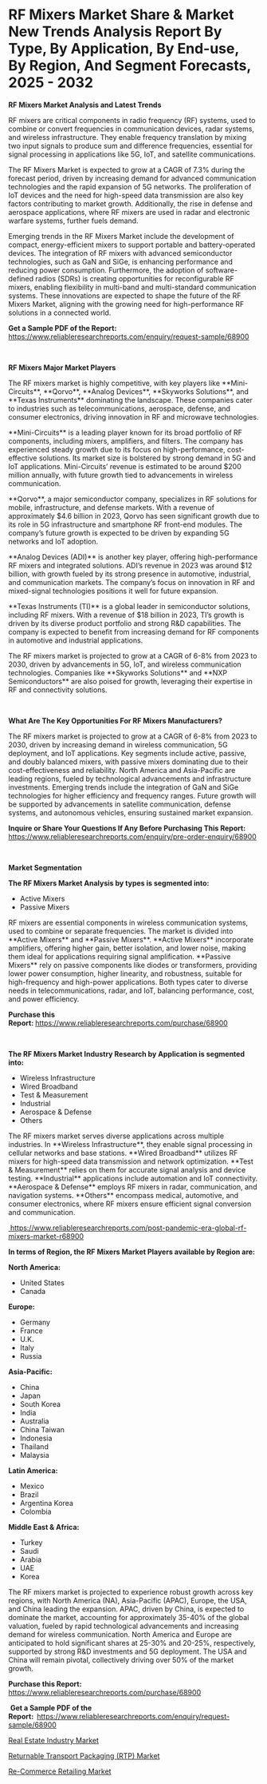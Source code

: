 <p><h1>RF Mixers Market Share & Market New Trends Analysis Report By Type, By Application, By End-use, By Region, And Segment Forecasts, 2025 - 2032</h1></p><p><strong>RF Mixers Market Analysis and Latest Trends</strong></p>
<p><p>RF mixers are critical components in radio frequency (RF) systems, used to combine or convert frequencies in communication devices, radar systems, and wireless infrastructure. They enable frequency translation by mixing two input signals to produce sum and difference frequencies, essential for signal processing in applications like 5G, IoT, and satellite communications.</p><p>The RF Mixers Market is expected to grow at a CAGR of 7.3% during the forecast period, driven by increasing demand for advanced communication technologies and the rapid expansion of 5G networks. The proliferation of IoT devices and the need for high-speed data transmission are also key factors contributing to market growth. Additionally, the rise in defense and aerospace applications, where RF mixers are used in radar and electronic warfare systems, further fuels demand.</p><p>Emerging trends in the RF Mixers Market include the development of compact, energy-efficient mixers to support portable and battery-operated devices. The integration of RF mixers with advanced semiconductor technologies, such as GaN and SiGe, is enhancing performance and reducing power consumption. Furthermore, the adoption of software-defined radios (SDRs) is creating opportunities for reconfigurable RF mixers, enabling flexibility in multi-band and multi-standard communication systems. These innovations are expected to shape the future of the RF Mixers Market, aligning with the growing need for high-performance RF solutions in a connected world.</p></p>
<p><strong>Get a Sample PDF of the Report:&nbsp;</strong> <a href="https://www.reliableresearchreports.com/enquiry/request-sample/68900?utm_campaign=48&utm_medium=2&utm_source=Github&utm_content=ia&utm_term=21012025&utm_id=rf-mixers">https://www.reliableresearchreports.com/enquiry/request-sample/68900</a></p>
<p>&nbsp;</p>
<p><strong>RF Mixers Major Market Players</strong></p>
<p><p>The RF mixers market is highly competitive, with key players like **Mini-Circuits**, **Qorvo**, **Analog Devices**, **Skyworks Solutions**, and **Texas Instruments** dominating the landscape. These companies cater to industries such as telecommunications, aerospace, defense, and consumer electronics, driving innovation in RF and microwave technologies.</p><p>**Mini-Circuits** is a leading player known for its broad portfolio of RF components, including mixers, amplifiers, and filters. The company has experienced steady growth due to its focus on high-performance, cost-effective solutions. Its market size is bolstered by strong demand in 5G and IoT applications. Mini-Circuits’ revenue is estimated to be around $200 million annually, with future growth tied to advancements in wireless communication.</p><p>**Qorvo**, a major semiconductor company, specializes in RF solutions for mobile, infrastructure, and defense markets. With a revenue of approximately $4.6 billion in 2023, Qorvo has seen significant growth due to its role in 5G infrastructure and smartphone RF front-end modules. The company’s future growth is expected to be driven by expanding 5G networks and IoT adoption.</p><p>**Analog Devices (ADI)** is another key player, offering high-performance RF mixers and integrated solutions. ADI’s revenue in 2023 was around $12 billion, with growth fueled by its strong presence in automotive, industrial, and communication markets. The company’s focus on innovation in RF and mixed-signal technologies positions it well for future expansion.</p><p>**Texas Instruments (TI)** is a global leader in semiconductor solutions, including RF mixers. With a revenue of $18 billion in 2023, TI’s growth is driven by its diverse product portfolio and strong R&D capabilities. The company is expected to benefit from increasing demand for RF components in automotive and industrial applications.</p><p>The RF mixers market is projected to grow at a CAGR of 6-8% from 2023 to 2030, driven by advancements in 5G, IoT, and wireless communication technologies. Companies like **Skyworks Solutions** and **NXP Semiconductors** are also poised for growth, leveraging their expertise in RF and connectivity solutions.</p></p>
<p>&nbsp;</p>
<p><strong>What Are The Key Opportunities For RF Mixers Manufacturers?</strong></p>
<p><p>The RF mixers market is projected to grow at a CAGR of 6-8% from 2023 to 2030, driven by increasing demand in wireless communication, 5G deployment, and IoT applications. Key segments include active, passive, and doubly balanced mixers, with passive mixers dominating due to their cost-effectiveness and reliability. North America and Asia-Pacific are leading regions, fueled by technological advancements and infrastructure investments. Emerging trends include the integration of GaN and SiGe technologies for higher efficiency and frequency ranges. Future growth will be supported by advancements in satellite communication, defense systems, and autonomous vehicles, ensuring sustained market expansion.</p></p>
<p><strong>Inquire or Share Your Questions If Any Before Purchasing This Report:</strong> <a href="https://www.reliableresearchreports.com/enquiry/pre-order-enquiry/68900?utm_campaign=48&utm_medium=2&utm_source=Github&utm_content=ia&utm_term=21012025&utm_id=rf-mixers">https://www.reliableresearchreports.com/enquiry/pre-order-enquiry/68900</a></p>
<p>&nbsp;</p>
<p><strong>Market Segmentation</strong></p>
<p><strong>The RF Mixers Market Analysis by types is segmented into:</strong></p>
<p><ul><li>Active Mixers</li><li>Passive Mixers</li></ul></p>
<p><p>RF mixers are essential components in wireless communication systems, used to combine or separate frequencies. The market is divided into **Active Mixers** and **Passive Mixers**. **Active Mixers** incorporate amplifiers, offering higher gain, better isolation, and lower noise, making them ideal for applications requiring signal amplification. **Passive Mixers** rely on passive components like diodes or transformers, providing lower power consumption, higher linearity, and robustness, suitable for high-frequency and high-power applications. Both types cater to diverse needs in telecommunications, radar, and IoT, balancing performance, cost, and power efficiency.</p></p>
<p><strong>Purchase this Report:&nbsp;</strong><a href="https://www.reliableresearchreports.com/purchase/68900?utm_campaign=48&utm_medium=2&utm_source=Github&utm_content=ia&utm_term=21012025&utm_id=rf-mixers">https://www.reliableresearchreports.com/purchase/68900</a></p>
<p>&nbsp;</p>
<p><strong>The RF Mixers Market Industry Research by Application is segmented into:</strong></p>
<p><ul><li>Wireless Infrastructure</li><li>Wired Broadband</li><li>Test & Measurement</li><li>Industrial</li><li>Aerospace & Defense</li><li>Others</li></ul></p>
<p><p>The RF mixers market serves diverse applications across multiple industries. In **Wireless Infrastructure**, they enable signal processing in cellular networks and base stations. **Wired Broadband** utilizes RF mixers for high-speed data transmission and network optimization. **Test & Measurement** relies on them for accurate signal analysis and device testing. **Industrial** applications include automation and IoT connectivity. **Aerospace & Defense** employs RF mixers in radar, communication, and navigation systems. **Others** encompass medical, automotive, and consumer electronics, where RF mixers ensure efficient signal conversion and communication.</p></p>
<p><a href="https://www.reliableresearchreports.com/post-pandemic-era-global-rf-mixers-market-r68900?utm_campaign=48&utm_medium=2&utm_source=Github&utm_content=ia&utm_term=21012025&utm_id=rf-mixers">&nbsp;https://www.reliableresearchreports.com/post-pandemic-era-global-rf-mixers-market-r68900</a></p>
<p><strong>In terms of Region, the RF Mixers Market Players available by Region are:</strong></p>
<p>
    <p> <strong> North America: </strong>
        <ul>
            <li>United States</li>
            <li>Canada</li>
        </ul>
        </p> 
    <p> <strong> Europe: </strong>
        <ul>
            <li>Germany</li>
            <li>France</li>
            <li>U.K.</li>
            <li>Italy</li>
            <li>Russia</li>
        </ul>
        </p> 
    <p> <strong> Asia-Pacific: </strong>
        <ul>
            <li>China</li>
            <li>Japan</li>
            <li>South Korea</li>
            <li>India</li>
            <li>Australia</li>
            <li>China Taiwan</li>
            <li>Indonesia</li>
            <li>Thailand</li>
            <li>Malaysia</li>
        </ul>
        </p> 
    <p> <strong> Latin America: </strong>
        <ul>
            <li>Mexico</li>
            <li>Brazil</li>
            <li>Argentina Korea</li>
            <li>Colombia</li>
        </ul>
        </p> 
    <p> <strong> Middle East & Africa: </strong>
        <ul>
            <li>Turkey</li>
            <li>Saudi</li>
            <li>Arabia</li>
            <li>UAE</li>
            <li>Korea</li>
        </ul>
    </p>
    </p>
<p><p>The RF mixers market is projected to experience robust growth across key regions, with North America (NA), Asia-Pacific (APAC), Europe, the USA, and China leading the expansion. APAC, driven by China, is expected to dominate the market, accounting for approximately 35-40% of the global valuation, fueled by rapid technological advancements and increasing demand for wireless communication. North America and Europe are anticipated to hold significant shares at 25-30% and 20-25%, respectively, supported by strong R&D investments and 5G deployment. The USA and China will remain pivotal, collectively driving over 50% of the market growth.</p></p>
<p><strong>Purchase this Report: </strong><a href="https://www.reliableresearchreports.com/purchase/68900?utm_campaign=48&utm_medium=2&utm_source=Github&utm_content=ia&utm_term=21012025&utm_id=rf-mixers">https://www.reliableresearchreports.com/purchase/68900</a></p>
<p>&nbsp;<strong>Get a Sample PDF of the Report:&nbsp;&nbsp;</strong><a href="https://www.reliableresearchreports.com/enquiry/request-sample/68900?utm_campaign=48&utm_medium=2&utm_source=Github&utm_content=ia&utm_term=21012025&utm_id=rf-mixers">https://www.reliableresearchreports.com/enquiry/request-sample/68900</a></p>
<p><strong></strong></p>
<p><p><a href="https://github.com/tamiaknaub6/Market-Research-Report-List-1/blob/main/real-estate-industry-market.md?utm_campaign=48&utm_medium=2&utm_source=Github&utm_content=ia&utm_term=21012025&utm_id=rf-mixers">Real Estate Industry Market</a></p><p><a href="https://github.com/mathastilley812967/Market-Research-Report-List-1/blob/main/returnable-transport-packaging-rtp-market.md?utm_campaign=48&utm_medium=2&utm_source=Github&utm_content=ia&utm_term=21012025&utm_id=rf-mixers">Returnable Transport Packaging (RTP) Market</a></p><p><a href="https://github.com/mayabungard8092/Market-Research-Report-List-1/blob/main/re-commerce-retailing-market.md?utm_campaign=48&utm_medium=2&utm_source=Github&utm_content=ia&utm_term=21012025&utm_id=rf-mixers">Re-Commerce Retailing Market</a></p></p>